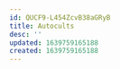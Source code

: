 ```yaml
---
id: QUCF9-L454ZcvB38aGRyB
title: Autocults
desc: ''
updated: 1639759165188
created: 1639759165188
---
```


